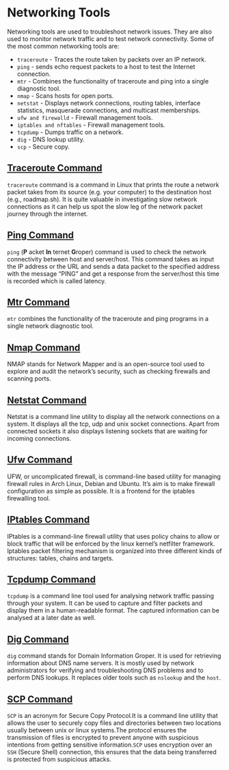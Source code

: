# Networking Tools

Networking tools are used to troubleshoot network issues. They are also used to monitor network traffic and to test network connectivity. Some of the most common networking tools are:

- `traceroute` - Traces the route taken by packets over an IP network.
- `ping` - sends echo request packets to a host to test the Internet connection.
- `mtr` - Combines the functionality of traceroute and ping into a single diagnostic tool.
- `nmap` - Scans hosts for open ports.
- `netstat` - Displays network connections, routing tables, interface statistics, masquerade connections, and multicast memberships.
- `ufw and firewalld` - Firewall management tools.
- `iptables and nftables` - Firewall management tools.
- `tcpdump` - Dumps traffic on a network.
- `dig` - DNS lookup utility.
- `scp` - Secure copy.

## [Traceroute Command](https://linuxhint.com/run_traceroute_linux/)

`traceroute` command is a command in Linux that prints the route a network packet takes from its source (e.g. your computer) to the destination host (e.g., roadmap.sh). It is quite valuable in investigating slow network connections as it can help us spot the slow leg of the network packet journey through the internet.

## [Ping Command](https://linuxize.com/post/linux-ping-command/)

`ping` (**P** acket **In** ternet **G**roper) command is used to check the network connectivity between host and server/host. This command takes as input the IP address or the URL and sends a data packet to the specified address with the message “PING” and get a response from the server/host this time is recorded which is called latency.

## [Mtr Command](https://www.javatpoint.com/linux-mtr)

`mtr` combines the functionality of the traceroute and ping programs in a single network diagnostic tool.

## [Nmap Command](https://www.freecodecamp.org/news/what-is-nmap-and-how-to-use-it-a-tutorial-for-the-greatest-scanning-tool-of-all-time/)

NMAP stands for Network Mapper and is an open-source tool used to explore and audit the network’s security, such as checking firewalls and scanning ports.

## [Netstat Command](https://www.tutorialspoint.com/unix_commands/netstat.htm)

Netstat is a command line utility to display all the network connections on a system. It displays all the tcp, udp and unix socket connections. Apart from connected sockets it also displays listening sockets that are waiting for incoming connections.

## [Ufw Command](https://www.digitalocean.com/community/tutorials/ufw-essentials-common-firewall-rules-and-commands)

UFW, or uncomplicated firewall, is command-line based utility for managing firewall rules in Arch Linux, Debian and Ubuntu. It’s aim is to make firewall configuration as simple as possible. It is a frontend for the iptables firewalling tool.

## [IPtables Command](https://erravindrapawadia.medium.com/iptables-tutorial-beginners-to-advanced-guide-to-linux-firewall-839e10501759)

IPtables is a command-line firewall utility that uses policy chains to allow or block traffic that will be enforced by the linux kernel’s netfilter framework. Iptables packet filtering mechanism is organized into three different kinds of structures: tables, chains and targets. 

## [Tcpdump Command](https://danielmiessler.com/p/tcpdump/)

`tcpdump` is a command line tool used for analysing network traffic passing through your system. It can be used to capture and filter packets and display them in a human-readable format. The captured information can be analysed at a later date as well.

## [Dig Command](https://www.geeksforgeeks.org/dig-command-in-linux-with-examples/)

`dig` command stands for Domain Information Groper. It is used for retrieving information about DNS name servers. It is mostly used by network administrators for verifying and troubleshooting DNS problems and to perform DNS lookups. It replaces older tools such as `nslookup` and the `host`.

## [SCP Command](https://www.freecodecamp.org/news/scp-linux-command-example-how-to-ssh-file-transfer-from-remote-to-local/)

`SCP` is an acronym for Secure Copy Protocol.It is a command line utility that allows the user to securely copy files and directories between two locations usually between unix or linux systems.The protocol ensures the transmission of files is encrypted to prevent anyone with suspicious intentions from getting sensitive information.`SCP` uses encryption over an `SSH` (Secure Shell) connection, this ensures that the data being transferred is protected from suspicious attacks.
